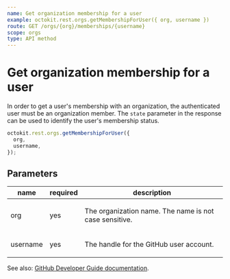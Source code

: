 ```yaml
---
name: Get organization membership for a user
example: octokit.rest.orgs.getMembershipForUser({ org, username })
route: GET /orgs/{org}/memberships/{username}
scope: orgs
type: API method
---
```


# Get organization membership for a user

In order to get a user's membership with an organization, the authenticated user must be an organization member. The `state` parameter in the response can be used to identify the user's membership status.

```js
octokit.rest.orgs.getMembershipForUser({
  org,
  username,
});
```

## Parameters

<table>
  <thead>
    <tr>
      <th>name</th>
      <th>required</th>
      <th>description</th>
    </tr>
  </thead>
  <tbody>
    <tr><td>org</td><td>yes</td><td>

The organization name. The name is not case sensitive.

</td></tr>
<tr><td>username</td><td>yes</td><td>

The handle for the GitHub user account.

</td></tr>
  </tbody>
</table>

See also: [GitHub Developer Guide documentation](https://docs.github.com/enterprise-cloud@latest//rest/reference/orgs#get-organization-membership-for-a-user).
